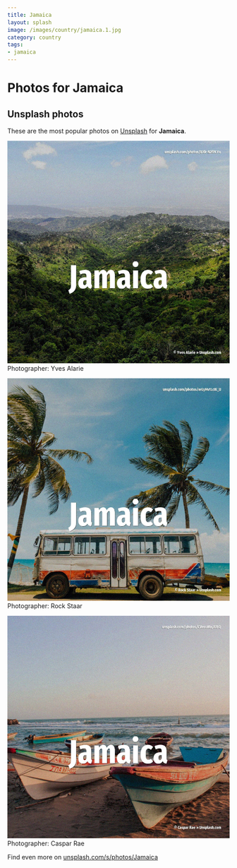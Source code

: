 ```yaml
---
title: Jamaica
layout: splash
image: /images/country/jamaica.1.jpg
category: country
tags:
- jamaica
---
```

# Photos for Jamaica
 
## Unsplash photos
These are the most popular photos on [Unsplash](https://unsplash.com) for **Jamaica**.
 
![Jamaica](/images/country/jamaica.1.jpg)
Photographer:  Yves Alarie
 
![Jamaica](/images/country/jamaica.2.jpg)
Photographer:  Rock Staar
 
![Jamaica](/images/country/jamaica.3.jpg)
Photographer:  Caspar Rae
 
Find even more on [unsplash.com/s/photos/Jamaica](https://unsplash.com/s/photos/Jamaica)
 
